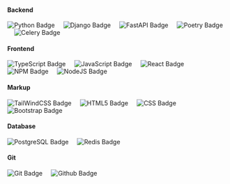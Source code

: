 #### Backend
![Python Badge](https://img.shields.io/badge/Python-3776AB?logo=python&logoColor=FFD43B&style=flat-square&logoWidth=20)
&nbsp;&nbsp;&nbsp;&nbsp;![Django Badge](https://img.shields.io/badge/Django-41B883?logo=django&logoColor=fff&style=flat-square)
&nbsp;&nbsp;&nbsp;&nbsp;![FastAPI Badge](https://img.shields.io/badge/FastAPI-26A69A?logo=fastapi&logoColor=fff&style=flat-square)
&nbsp;&nbsp;&nbsp;&nbsp;![Poetry Badge](https://img.shields.io/badge/Poetry-3F556F?logo=poetry&logoColor=fff&style=flat-square)
&nbsp;&nbsp;&nbsp;&nbsp;![Celery Badge](https://img.shields.io/badge/Celery-fff?logo=celery&logoColor=00C853&style=flat-square)
#### Frontend
![TypeScript Badge](https://img.shields.io/badge/TypeScript-3178C6?logo=typescript&logoColor=fff&style=flat-square)
&nbsp;&nbsp;&nbsp;&nbsp;![JavaScript Badge](https://img.shields.io/badge/JavaScript-gray?logo=javascript&logoColor=F7DF1E&style=flat-square)
&nbsp;&nbsp;&nbsp;&nbsp;![React Badge](https://img.shields.io/badge/React-gray?logo=react&logoColor=61DBFB&style=flat-square)
&nbsp;&nbsp;&nbsp;&nbsp;![NPM Badge](https://img.shields.io/badge/NPM-FFFFFF?logo=npm&logoColor=CB3837&style=flat-square)
&nbsp;&nbsp;&nbsp;&nbsp;![NodeJS Badge](https://img.shields.io/badge/NodeJS-fff?logo=node.js&logoColor=339933&style=flat-square)
#### Markup
![TailWindCSS Badge](https://img.shields.io/badge/TailWind_CSS-fff?logo=tailwindcss&logoColor=06B6D4&style=flat-square)
&nbsp;&nbsp;&nbsp;&nbsp;![HTML5 Badge](https://img.shields.io/badge/HTML5-fff?logo=html5&logoColor=E34F26&style=flat-square)
&nbsp;&nbsp;&nbsp;&nbsp;![CSS Badge](https://img.shields.io/badge/CSS-fff?logo=css3&logoColor=blue&style=flat-square)
&nbsp;&nbsp;&nbsp;&nbsp;![Bootstrap Badge](https://img.shields.io/badge/Bootstrap-7952B3?logo=bootstrap&logoColor=fff&style=flat-square)
#### Database
![PostgreSQL Badge](https://img.shields.io/badge/PostgreSQL-336791?logo=postgresql&logoColor=fff&style=flat-square)
&nbsp;&nbsp;&nbsp;&nbsp;![Redis Badge](https://img.shields.io/badge/Redis-fff?logo=redis&logoColor=DC382D&style=flat-square)
#### Git
![Git Badge](https://img.shields.io/badge/Git-fff?logo=git&logoColor=DC382D&style=flat-square)
&nbsp;&nbsp;&nbsp;&nbsp;![Github Badge](https://img.shields.io/badge/GitHub-fff?logo=github&logoColor=24292E&style=flat-square)
